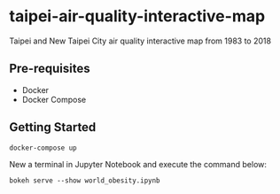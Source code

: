 # taipei-air-quality-interactive-map
Taipei and New Taipei City air quality interactive map from 1983 to 2018

## Pre-requisites

+ Docker
+ Docker Compose

## Getting Started

```bash
docker-compose up
```

New a terminal in Jupyter Notebook and execute the command below:

```
bokeh serve --show world_obesity.ipynb
```